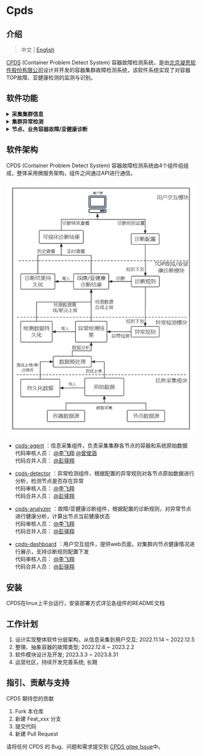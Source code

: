 # Cpds

## 介绍

> 中文 | [English](README.en.md)

[CPDS](https://gitee.com/openeuler/Cpds) (Container Problem Detect System) 容器故障检测系统，是由[北京凝思软件股份有限公司](https://www.linx-info.com)设计并开发的容器集群故障检测系统，该软件系统实现了对容器TOP故障、亚健康检测的监测与识别。

## 软件功能

<details>
  <summary><b>采集集群信息</b></summary>
   在宿主机上实现节点代理，采用systemd、initv、ebpf等技术，对容器关键服务进行监控；对节点网络、内核、磁盘LVM等相关信息进行采集；对容器内的应用状态、资源消耗情况、关键系统函数执行情况、io执行状态等执行异常进行监控。
</details>

<details>
  <summary><b>集群异常检测</b></summary>
  采集各节点原始数据，基于异常规则对采集的原始数据进行异常检测，提取关键信息。同时基于异常规则对采集数据进行异常检测，后将检测结果数据和原始数据进行在线上传，并同步进行持久化操作。
</details>

<details>
  <summary><b>节点、业务容器故障/亚健康诊断</b></summary>
  基于异常检测数据，对节点、业务容器进行故障/亚健康诊断，将分析检测结果进行持久化存储，并提供UI层进行实时、历史的诊断数据查看
</details>


## 软件架构

CPDS (Container Problem Detect System) 容器故障检测系统由4个组件组组成，整体采用微服务架构，组件之间通过API进行通信。

![Architecture](docs/images/architecture.png)

*   [cpds-agent](https://gitee.com/openeuler/cpds-agent)
    ：信息采集组件，负责采集集群各节点的容器和系统原始数据  
    代码审核人员：
        [@李飞翔](https://gitee.com/linx-fxli)
        [@曾俊涵](https://gitee.com/zeng-junhan)  
    代码合并人员：
        [@彭驿翔](https://gitee.com/pencc)

*   [cpds-detector](https://gitee.com/openeuler/cpds-detector)
    ：异常检测组件，根据配置的异常规则对各节点原始数据进行分析，检测节点是否存在异常  
    代码审核人员：
        [@李飞翔](https://gitee.com/linx-fxli)  
    代码合并人员：
        [@彭驿翔](https://gitee.com/pencc)

*   [cpds-analyzer](https://gitee.com/openeuler/cpds-analyzer)
    ：故障/亚健康诊断组件，根据配置的诊断规则，对异常节点进行健康分析，计算出节点当前健康状态  
    代码审核人员：
        [@李飞翔](https://gitee.com/linx-fxli)  
    代码合并人员：
        [@彭驿翔](https://gitee.com/pencc)

*    [cpds-dashboard](https://gitee.com/openeuler/cpds-dashboard)
    ：用户交互组件，提供web页面，对集群内节点健康情况进行展示，支持诊断规则配置下发  
    代码审核人员：
        [@李飞翔](https://gitee.com/linx-fxli)  
    代码合并人员：
        [@彭驿翔](https://gitee.com/pencc)


## 安装

CPDS在linux上平台运行，安装部署方式详见各组件的README文档


## 工作计划 

1. 设计实现整体软件分层架构，从信息采集到用户交互; 2022.11.14 ~ 2022.12.5  
2. 整理、抽象容器的故障类型; 2022.12.6 ~ 2023.2.2 
3. 软件模块设计及开发; 2023.3.3 ~ 2023.8.31 
4. 运营社区，持续开发完善系统; 长期


## 指引、贡献与支持

CPDS 期待您的贡献

1.  Fork 本仓库
2.  新建 Feat_xxx 分支
3.  提交代码
4.  新建 Pull Request

请将任何 CPDS 的 Bug、问题和需求提交到 [CPDS gitee Issue](https://gitee.com/openeuler/Cpds/issues)中。

